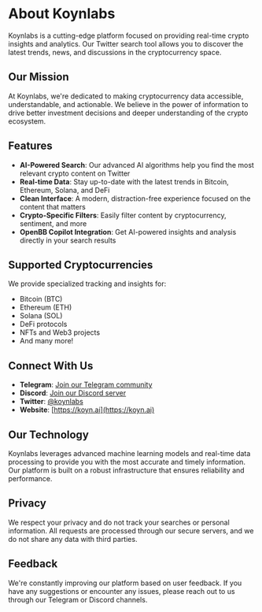# About Koynlabs

Koynlabs is a cutting-edge platform focused on providing real-time crypto insights and analytics. Our Twitter search tool allows you to discover the latest trends, news, and discussions in the cryptocurrency space.

## Our Mission

At Koynlabs, we're dedicated to making cryptocurrency data accessible, understandable, and actionable. We believe in the power of information to drive better investment decisions and deeper understanding of the crypto ecosystem.

## Features

- **AI-Powered Search**: Our advanced AI algorithms help you find the most relevant crypto content on Twitter
- **Real-time Data**: Stay up-to-date with the latest trends in Bitcoin, Ethereum, Solana, and DeFi
- **Clean Interface**: A modern, distraction-free experience focused on the content that matters
- **Crypto-Specific Filters**: Easily filter content by cryptocurrency, sentiment, and more
- **OpenBB Copilot Integration**: Get AI-powered insights and analysis directly in your search results

## Supported Cryptocurrencies

We provide specialized tracking and insights for:

- Bitcoin (BTC)
- Ethereum (ETH)
- Solana (SOL)
- DeFi protocols
- NFTs and Web3 projects
- And many more!

## Connect With Us

- **Telegram**: [Join our Telegram community](https://t.me/koynlabs)
- **Discord**: [Join our Discord server](https://discord.gg/koynlabs)
- **Twitter**: [@koynlabs](https://twitter.com/koynlabs)
- **Website**: [https://koyn.ai](https://koyn.ai)

## Our Technology

Koynlabs leverages advanced machine learning models and real-time data processing to provide you with the most accurate and timely information. Our platform is built on a robust infrastructure that ensures reliability and performance.

## Privacy

We respect your privacy and do not track your searches or personal information. All requests are processed through our secure servers, and we do not share any data with third parties.

## Feedback

We're constantly improving our platform based on user feedback. If you have any suggestions or encounter any issues, please reach out to us through our Telegram or Discord channels.
